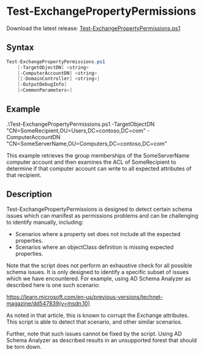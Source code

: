 # Test-ExchangePropertyPermissions

Download the latest release: [Test-ExchangePropertyPermissions.ps1](https://github.com/microsoft/CSS-Exchange/releases/latest/download/Test-ExchangePropertyPermissions.ps1)

## Syntax

```powershell
Test-ExchangePropertyPermissions.ps1
    [-TargetObjectDN] <string>
    [-ComputerAccountDN] <string>
    [[-DomainController] <string>]
    [-OutputDebugInfo]
    [<CommonParameters>]
```

## Example

.\Test-ExchangePropertyPermissions.ps1 -TargetObjectDN "CN=SomeRecipient,OU=Users,DC=contoso,DC=com" -ComputerAccountDN "CN=SomeServerName,OU=Computers,DC=contoso,DC=com"

This example retrieves the group memberships of the SomeServerName computer account and then examines the ACL of SomeRecipient
to determine if that computer account can write to all expected attributes of that recipient.

## Description

Test-ExchangePropertyPermissions is designed to detect certain schema issues which can manifest as
permissions problems and can be challenging to identify manually, including:

* Scenarios where a property set does not include all the expected properties.
* Scenarios where an objectClass definition is missing expected properties.

Note that the script does not perform an exhaustive check for all possible schema issues. It is
only designed to identify a specific subset of issues which we have encountered. For example, using
AD Schema Analyzer as described here is one such scenario:

https://learn.microsoft.com/en-us/previous-versions/technet-magazine/dd547839(v=msdn.10)

As noted in that article, this is known to corrupt the Exchange attributes. This script is able
to detect that scenario, and other similar scenarios.

Further, note that such issues cannot be fixed by the script. Using AD Schema Analyzer as described
results in an unsupported forest that should be torn down.
